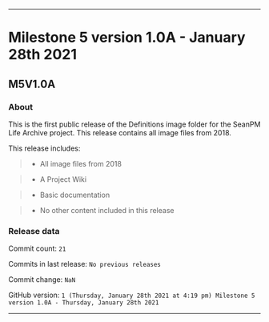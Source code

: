 
***

# Milestone 5 version 1.0A - January 28th 2021

## M5V1.0A

### About

This is the first public release of the Definitions image folder for the SeanPM Life Archive project. This release contains all image files from 2018.

This release includes:

> * All image files from 2018

> * A Project Wiki

> * Basic documentation

> * No other content included in this release

### Release data

Commit count: `21`

Commits in last release: `No previous releases`

Commit change: `NaN`

GitHub version: `1 (Thursday, January 28th 2021 at 4:19 pm) Milestone 5 version 1.0A - Thursday, January 28th 2021`

***
